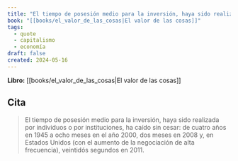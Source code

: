 ```yaml
---
title: "El tiempo de posesión medio para la inversión, haya sido realizada por individuo..."
book: "[[books/el_valor_de_las_cosas|El valor de las cosas]]"
tags:
  - quote
  - capitalismo
  - economía
draft: false
created: 2024-05-16
---
```


**Libro:** [[books/el_valor_de_las_cosas|El valor de las cosas]]

## Cita
> El tiempo de posesión medio para la inversión, haya sido realizada por individuos o por instituciones, ha caído
sin cesar: de cuatro años en 1945 a ocho meses en el año 2000, dos meses en 2008 y, en Estados Unidos (con el aumento de la negociación de alta frecuencia), veintidós segundos en 2011.
